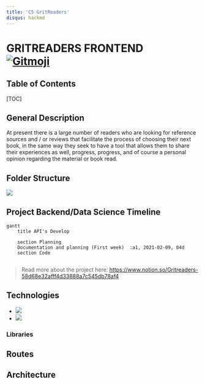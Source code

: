 ```yaml
---
title: 'C5 GritReaders'
disqus: hackmd
---
```


GRITREADERS
FRONTEND
<br/>
<a href="https://gitmoji.dev">
  <img src="https://img.shields.io/badge/gitmoji-%20😜%20😍-FFDD67.svg?style=flat-square" alt="Gitmoji">
</a>
===

## Table of Contents

[TOC]

## General Description

At present there is a large number of readers who are looking for reference sources and / or reviews that facilitate the process of choosing their next book, in the same way they seek to have a tool that allows them to share their experiences as well, progress, progress, and of course a personal opinion regarding the material or book read. 


## Folder Structure

![](https://i.imgur.com/4EqfUBq.png)

Project Backend/Data Science Timeline
---
```mermaid
gantt
    title API's Develop

    section Planning
    Documentation and planning (First week)  :a1, 2021-02-09, 04d
    section Code
    
```

> Read more about the project here: https://www.notion.so/Gritreaders-58d68e32afff4d33888a7c545db78af4

## Technologies


* ![](https://i.imgur.com/eA8ZrPK.png)
* ![](https://i.imgur.com/7zKF4pa.png)



### Libraries



## Routes



##  Architecture




